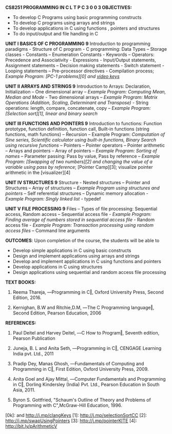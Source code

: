 **CS8251 PROGRAMMING IN C L T P C 3 0 0 3 OBJECTIVES:**

 - To develop C Programs using basic programming constructs
 - To develop C programs using arrays and strings  
 - To develop applications in C using functions , pointers and structures
 - To do input/output and file handling in C

**UNIT I BASICS OF C PROGRAMMING 9** Introduction to programming
paradigms - Structure of C program - C programming: Data Types – Storage
classes - Constants – Enumeration Constants - Keywords – Operators:
Precedence and Associativity - Expressions - Input/Output statements,
Assignment statements – Decision making statements - Switch statement -
Looping statements – Pre-processor directives - Compilation process; 
*Example Program: [PC-1 problems][0] and [video keys][0keys]*

**UNIT II ARRAYS AND STRINGS 9** Introduction to Arrays: Declaration,
Initialization – One dimensional array – *Example Program: Computing*
*Mean, Median and Mode* - Two dimensional arrays – *Example Program:*
*Matrix Operations (Addition, Scaling, Determinant and Transpose)* - String
operations: length, compare, concatenate, copy – *Example Program:* 
*[Selection sort][1], linear and binary search*

**UNIT III FUNCTIONS AND POINTERS 9** Introduction to functions:
Function prototype, function definition, function call, Built-in
functions (string functions, math functions) – Recursion – Example
Program: *Computation of Sine series, Scientific calculator using*
*built-in functions, Binary Search using recursive functions* – Pointers –
Pointer operators – Pointer arithmetic – Arrays and pointers – Array of
pointers – *Example Program: Sorting of names* – Parameter passing: Pass
by value, Pass by reference – *Example Program: [Swapping of two numbers][2]*
*and changing the value of a variable using pass by reference*; [Pointer Camp][3]; 
visualize pointer arithmetic in the [visualizer][4]

**UNIT IV STRUCTURES 9** Structure - Nested structures – Pointer and
Structures – Array of structures – *Example Program using structures and*
*pointers* – Self referential structures – Dynamic memory allocation -
*Example Program: Singly linked list* - typedef

**UNIT V FILE PROCESSING 9** Files – Types of file processing:
Sequential access, Random access – Sequential access file - *Example*
*Program: Finding average of numbers stored in sequential access file* -
Random access file - *Example Program: Transaction processing using*
*random access files* – Command line arguments

**OUTCOMES**: Upon completion of the course, the students will be able to

 - Develop simple applications in C using basic constructs
 - Design and implement applications using arrays and strings
 - Develop and implement applications in C using functions and pointers
 - Develop applications in C using structures
 - Design applications using sequential and random access file
processing

**TEXT BOOKS:** 

1. Reema Thareja, ―Programming in C‖, Oxford University Press, Second
Edition, 2016.

2. Kernighan, B.W and Ritchie,D.M, ―The C Programming language‖, Second
Edition, Pearson Education, 2006

**REFERENCES:**  

1. Paul Deitel and Harvey Deitel, ―C How to Program‖, Seventh edition,
Pearson Publication

2. Juneja, B. L and Anita Seth, ―Programming in C‖, CENGAGE Learning
India pvt. Ltd., 2011

3. Pradip Dey, Manas Ghosh, ―Fundamentals of Computing and Programming
in C‖, First Edition, Oxford University Press, 2009.

4. Anita Goel and Ajay Mittal, ―Computer Fundamentals and Programming in
C‖, Dorling Kindersley (India) Pvt. Ltd., Pearson Education in South
Asia, 2011.

5. Byron S. Gottfried, "Schaum's Outline of Theory and Problems of
Programming with C",McGraw-Hill Education, 1996.


[0keys]: http://j.mp/clangKITE 
[0k]: and http://j.mp/clangKeys 
[1]: http://j.mp/selectionSortCC
[2]: http://j.mp/swapUsingPointers
[3]: http://j.mp/pointerKITE 
[4]: http://bit.ly/pArithmeticV 
